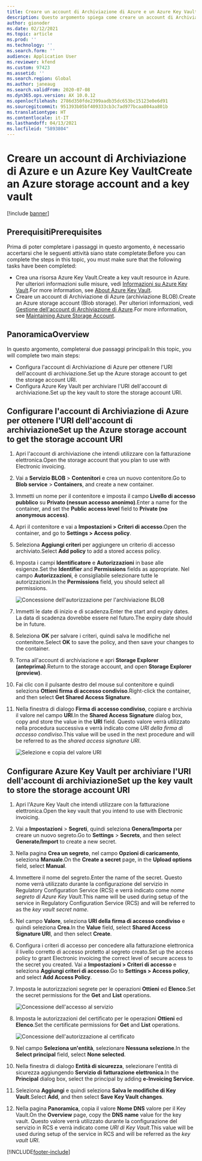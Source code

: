 ```yaml
---
title: Creare un account di Archiviazione di Azure e un Azure Key Vault
description: Questo argomento spiega come creare un account di Archiviazione di Azure e Azure Key Vault.
author: gionoder
ms.date: 02/12/2021
ms.topic: article
ms.prod: ''
ms.technology: ''
ms.search.form: ''
audience: Application User
ms.reviewer: kfend
ms.custom: 97423
ms.assetid: ''
ms.search.region: Global
ms.author: janeaug
ms.search.validFrom: 2020-07-08
ms.dyn365.ops.version: AX 10.0.12
ms.openlocfilehash: 2786d350fde2399aadb35dc653bc15123e0e6d91
ms.sourcegitcommit: 951393b05bf409333cb3c7ad977bcaa804aa801b
ms.translationtype: HT
ms.contentlocale: it-IT
ms.lasthandoff: 04/13/2021
ms.locfileid: "5893804"
---
```

# <a name="create-an-azure-storage-account-and-a-key-vault"></a><span data-ttu-id="bc3a7-103">Creare un account di Archiviazione di Azure e un Azure Key Vault</span><span class="sxs-lookup"><span data-stu-id="bc3a7-103">Create an Azure storage account and a key vault</span></span>

[!include [banner](../includes/banner.md)]

## <a name="prerequisites"></a><span data-ttu-id="bc3a7-104">Prerequisiti</span><span class="sxs-lookup"><span data-stu-id="bc3a7-104">Prerequisites</span></span>

<span data-ttu-id="bc3a7-105">Prima di poter completare i passaggi in questo argomento, è necessario accertarsi che le seguenti attività siano state completate:</span><span class="sxs-lookup"><span data-stu-id="bc3a7-105">Before you can complete the steps in this topic, you must make sure that the following tasks have been completed:</span></span>

- <span data-ttu-id="bc3a7-106">Crea una risorsa Azure Key Vault.</span><span class="sxs-lookup"><span data-stu-id="bc3a7-106">Create a key vault resource in Azure.</span></span> <span data-ttu-id="bc3a7-107">Per ulteriori informazioni sulle misure, vedi [Informazioni su Azure Key Vault](/azure/key-vault/general/overview).</span><span class="sxs-lookup"><span data-stu-id="bc3a7-107">For more information, see [About Azure Key Vault](/azure/key-vault/general/overview).</span></span>
- <span data-ttu-id="bc3a7-108">Creare un account di Archiviazione di Azure (archiviazione BLOB).</span><span class="sxs-lookup"><span data-stu-id="bc3a7-108">Create an Azure storage account (Blob storage).</span></span> <span data-ttu-id="bc3a7-109">Per ulteriori informazioni, vedi [Gestione dell'account di Archiviazione di Azure](/azure/storage/blobs/).</span><span class="sxs-lookup"><span data-stu-id="bc3a7-109">For more information, see [Maintaining Azure Storage Account](/azure/storage/blobs/).</span></span>

## <a name="overview"></a><span data-ttu-id="bc3a7-110">Panoramica</span><span class="sxs-lookup"><span data-stu-id="bc3a7-110">Overview</span></span>

<span data-ttu-id="bc3a7-111">In questo argomento, completerai due passaggi principali:</span><span class="sxs-lookup"><span data-stu-id="bc3a7-111">In this topic, you will complete two main steps:</span></span>

- <span data-ttu-id="bc3a7-112">Configura l'account di Archiviazione di Azure per ottenere l'URI dell'account di archiviazione.</span><span class="sxs-lookup"><span data-stu-id="bc3a7-112">Set up the Azure storage account to get the storage account URI.</span></span>
- <span data-ttu-id="bc3a7-113">Configura Azure Key Vault per archiviare l'URI dell'account di archiviazione.</span><span class="sxs-lookup"><span data-stu-id="bc3a7-113">Set up the key vault to store the storage account URI.</span></span>

## <a name="set-up-the-azure-storage-account-to-get-the-storage-account-uri"></a><span data-ttu-id="bc3a7-114">Configurare l'account di Archiviazione di Azure per ottenere l'URI dell'account di archiviazione</span><span class="sxs-lookup"><span data-stu-id="bc3a7-114">Set up the Azure storage account to get the storage account URI</span></span>

1. <span data-ttu-id="bc3a7-115">Apri l'account di archiviazione che intendi utilizzare con la fatturazione elettronica.</span><span class="sxs-lookup"><span data-stu-id="bc3a7-115">Open the storage account that you plan to use with Electronic invoicing.</span></span>
2. <span data-ttu-id="bc3a7-116">Vai a **Servizio BLOB** \> **Contenitori** e crea un nuovo contenitore.</span><span class="sxs-lookup"><span data-stu-id="bc3a7-116">Go to **Blob service** \> **Containers**, and create a new container.</span></span>
3. <span data-ttu-id="bc3a7-117">Immetti un nome per il contenitore e imposta il campo **Livello di accesso pubblico** su **Privato (nessun accesso anonimo)**.</span><span class="sxs-lookup"><span data-stu-id="bc3a7-117">Enter a name for the container, and set the **Public access level** field to **Private (no anonymous access)**.</span></span>
4. <span data-ttu-id="bc3a7-118">Apri il contenitore e vai a **Impostazioni \> Criteri di accesso**.</span><span class="sxs-lookup"><span data-stu-id="bc3a7-118">Open the container, and go to **Settings \> Access policy**.</span></span>
5. <span data-ttu-id="bc3a7-119">Seleziona **Aggiungi criteri** per aggiungere un criterio di accesso archiviato.</span><span class="sxs-lookup"><span data-stu-id="bc3a7-119">Select **Add policy** to add a stored access policy.</span></span>
6. <span data-ttu-id="bc3a7-120">Imposta i campi **Identificatore** e **Autorizzazioni** in base alle esigenze.</span><span class="sxs-lookup"><span data-stu-id="bc3a7-120">Set the **Identifier** and **Permissions** fields as appropriate.</span></span> <span data-ttu-id="bc3a7-121">Nel campo **Autorizzazioni**, è consigliabile selezionare tutte le autorizzazioni.</span><span class="sxs-lookup"><span data-stu-id="bc3a7-121">In the **Permissions** field, you should select all permissions.</span></span>

    ![Concessione dell'autorizzazione per l'archiviazione BLOB](media/e-Invoicing-services-create-azure-resources-grant-blob-permissions.png)

7. <span data-ttu-id="bc3a7-123">Immetti le date di inizio e di scadenza.</span><span class="sxs-lookup"><span data-stu-id="bc3a7-123">Enter the start and expiry dates.</span></span> <span data-ttu-id="bc3a7-124">La data di scadenza dovrebbe essere nel futuro.</span><span class="sxs-lookup"><span data-stu-id="bc3a7-124">The expiry date should be in future.</span></span>
8. <span data-ttu-id="bc3a7-125">Seleziona **OK** per salvare i criteri, quindi salva le modifiche nel contenitore.</span><span class="sxs-lookup"><span data-stu-id="bc3a7-125">Select **OK** to save the policy, and then save your changes to the container.</span></span>
9. <span data-ttu-id="bc3a7-126">Torna all'account di archiviazione e apri **Storage Explorer (anteprima)**.</span><span class="sxs-lookup"><span data-stu-id="bc3a7-126">Return to the storage account, and open **Storage Explorer (preview)**.</span></span>
10. <span data-ttu-id="bc3a7-127">Fai clic con il pulsante destro del mouse sul contenitore e quindi seleziona **Ottieni firma di accesso condiviso**.</span><span class="sxs-lookup"><span data-stu-id="bc3a7-127">Right-click the container, and then select **Get Shared Access Signature**.</span></span>
11. <span data-ttu-id="bc3a7-128">Nella finestra di dialogo **Firma di accesso condiviso**, copiare e archivia il valore nel campo **URI**.</span><span class="sxs-lookup"><span data-stu-id="bc3a7-128">In the **Shared Access Signature** dialog box, copy and store the value in the **URI** field.</span></span> <span data-ttu-id="bc3a7-129">Questo valore verrà utilizzato nella procedura successiva e verrà indicato come *URI della firma di accesso condiviso*.</span><span class="sxs-lookup"><span data-stu-id="bc3a7-129">This value will be used in the next procedure and will be referred to as the *shared access signature URI*.</span></span>

    ![Selezione e copia del valore URI](media/e-Invoicing-services-create-azure-resources-select-and-copy-uri.png)

## <a name="set-up-the-key-vault-to-store-the-storage-account-uri"></a><span data-ttu-id="bc3a7-131">Configurare Azure Key Vault per archiviare l'URI dell'account di archiviazione</span><span class="sxs-lookup"><span data-stu-id="bc3a7-131">Set up the key vault to store the storage account URI</span></span>

1. <span data-ttu-id="bc3a7-132">Apri l'Azure Key Vault che intendi utilizzare con la fatturazione elettronica.</span><span class="sxs-lookup"><span data-stu-id="bc3a7-132">Open the key vault that you intend to use with Electronic invoicing.</span></span>
2. <span data-ttu-id="bc3a7-133">Vai a **Impostazioni** \> **Segreti**, quindi seleziona **Genera/Importa** per creare un nuovo segreto.</span><span class="sxs-lookup"><span data-stu-id="bc3a7-133">Go to **Settings** \> **Secrets**, and then select **Generate/Import** to create a new secret.</span></span>
3. <span data-ttu-id="bc3a7-134">Nella pagina **Crea un segreto**, nel campo **Opzioni di caricamento**, seleziona **Manuale**.</span><span class="sxs-lookup"><span data-stu-id="bc3a7-134">On the **Create a secret** page, in the **Upload options** field, select **Manual**.</span></span>
4. <span data-ttu-id="bc3a7-135">Immettere il nome del segreto.</span><span class="sxs-lookup"><span data-stu-id="bc3a7-135">Enter the name of the secret.</span></span> <span data-ttu-id="bc3a7-136">Questo nome verrà utilizzato durante la configurazione del servizio in Regulatory Configuration Service (RCS) e verrà indicato come *nome segreto di Azure Key Vault*.</span><span class="sxs-lookup"><span data-stu-id="bc3a7-136">This name will be used during setup of the service in Regulatory Configuration Service (RCS) and will be referred to as the *key vault secret name*.</span></span>
5. <span data-ttu-id="bc3a7-137">Nel campo **Valore**, seleziona **URI della firma di accesso condiviso** e quindi seleziona **Crea**.</span><span class="sxs-lookup"><span data-stu-id="bc3a7-137">In the **Value** field, select **Shared Access Signature URI**, and then select **Create**.</span></span>
6. <span data-ttu-id="bc3a7-138">Configura i criteri di accesso per concedere alla fatturazione elettronica il livello corretto di accesso protetto al segreto creato.</span><span class="sxs-lookup"><span data-stu-id="bc3a7-138">Set up the access policy to grant Electronic invoicing the correct level of secure access to the secret you created.</span></span> <span data-ttu-id="bc3a7-139">Vai a **Impostazioni \> Criteri di accesso** e seleziona **Aggiungi criteri di accesso**.</span><span class="sxs-lookup"><span data-stu-id="bc3a7-139">Go to **Settings \> Access policy**, and select **Add Access Policy**.</span></span>
7. <span data-ttu-id="bc3a7-140">Imposta le autorizzazioni segrete per le operazioni **Ottieni** ed **Elenco**.</span><span class="sxs-lookup"><span data-stu-id="bc3a7-140">Set the secret permissions for the **Get** and **List** operations.</span></span>

    ![Concessione dell'accesso al servizio](media/e-Invoicing-services-create-azure-resources-grant-service-access.png)

8. <span data-ttu-id="bc3a7-142">Imposta le autorizzazioni del certificato per le operazioni **Ottieni** ed **Elenco**.</span><span class="sxs-lookup"><span data-stu-id="bc3a7-142">Set the certificate permissions for **Get** and **List** operations.</span></span>

    ![Concessione dell'autorizzazione al certificato](media/e-Invoicing-services-create-azure-resources-grant-certificate-permission.png)

9. <span data-ttu-id="bc3a7-144">Nel campo **Seleziona un'entità**, selezionare **Nessuna selezione**.</span><span class="sxs-lookup"><span data-stu-id="bc3a7-144">In the **Select principal** field, select **None selected**.</span></span>
10. <span data-ttu-id="bc3a7-145">Nella finestra di dialogo **Entità di sicurezza**, selezionare l'entità di sicurezza aggiungendo **Servizio di fatturazione elettronica**.</span><span class="sxs-lookup"><span data-stu-id="bc3a7-145">In the **Principal** dialog box, select the principal by adding **e-Invoicing Service**.</span></span>
11. <span data-ttu-id="bc3a7-146">Seleziona **Aggiungi** e quindi seleziona **Salva le modifiche di Key Vault**.</span><span class="sxs-lookup"><span data-stu-id="bc3a7-146">Select **Add**, and then select **Save Key Vault changes**.</span></span>
12. <span data-ttu-id="bc3a7-147">Nella pagina **Panoramica**, copia il valore **Nome DNS** valore per il Key Vault.</span><span class="sxs-lookup"><span data-stu-id="bc3a7-147">On the **Overview** page, copy the **DNS name** value for the key vault.</span></span> <span data-ttu-id="bc3a7-148">Questo valore verrà utilizzato durante la configurazione del servizio in RCS e verrà indicato come *URI di Key Vault*.</span><span class="sxs-lookup"><span data-stu-id="bc3a7-148">This value will be used during setup of the service in RCS and will be referred as the *key vault URI*.</span></span>



[!INCLUDE[footer-include](../../includes/footer-banner.md)]